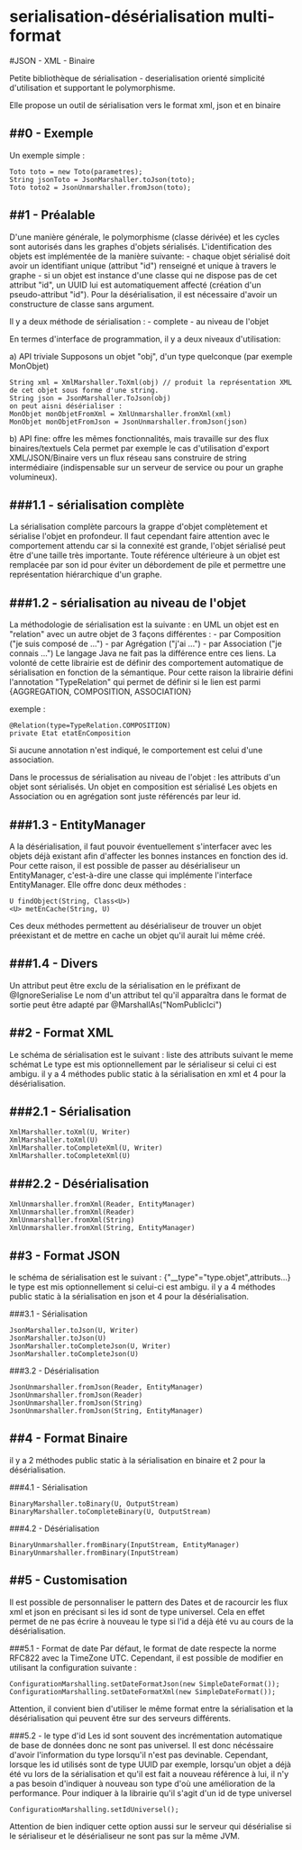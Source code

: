 # serialisation-désérialisation multi-format
#JSON - XML - Binaire

Petite bibliothèque de sérialisation - deserialisation orienté simplicité d'utilisation et supportant le polymorphisme.

Elle propose un outil de sérialisation vers le format xml, json et en binaire

##0 - Exemple
-----------

Un exemple simple :
	
	Toto toto = new Toto(parametres);
	String jsonToto = JsonMarshaller.toJson(toto);
	Toto toto2 = JsonUnmarshaller.fromJson(toto);


##1 - Préalable
-------------
D'une manière générale, le polymorphisme (classe dérivée) et les cycles sont autorisés dans les graphes d'objets sérialisés. L'identification des objets est implémentée de la manière suivante: 
	- chaque objet sérialisé doit avoir un identifiant unique (attribut "id") renseigné et unique à travers le graphe
	- si un objet est instance d'une classe qui ne dispose pas de cet attribut "id", un UUID lui est automatiquement affecté (création d'un pseudo-attribut "id").
Pour la désérialisation, il est nécessaire d'avoir un constructure de classe sans argument.

Il y a deux méthode de sérialisation :
	- complete
	- au niveau de l'objet

En termes d'interface de programmation, il y a deux niveaux d'utilisation: 

a) API triviale
Supposons un objet "obj", d'un type quelconque (par exemple MonObjet)
	
	String xml = XmlMarshaller.ToXml(obj) // produit la représentation XML de cet objet sous forme d'une string.
	String json = JsonMarshaller.ToJson(obj)
	on peut aisni désérialiser :
	MonObjet monObjetFromXml = XmlUnmarshaller.fromXml(xml)
	MonObjet monObjetFromJson = JsonUnmarshaller.fromJson(json)
	 
	
b) API fine: offre les mêmes fonctionnalités, mais travaille sur des flux binaires/textuels
Cela permet par exemple le cas d'utilisation d'export XML/JSON/Binaire vers un flux réseau sans construire de string intermédiaire (indispensable sur un serveur de service ou pour un graphe volumineux).
	
###1.1 - sérialisation complète
----------------------------

La sérialisation complète parcours la grappe d'objet complètement et sérialise l'objet en profondeur. Il faut cependant faire attention avec le comportement attendu car si la connexité est grande, l'objet sérialisé peut être d'une taille très importante.
Toute référence ultérieure à un objet est remplacée par son id pour éviter un débordement de pile et permettre une représentation hiérarchique d'un graphe.
	
###1.2 - sérialisation au niveau de l'objet
----------------------------------------

La méthodologie de sérialisation est la suivante : en UML un objet est en "relation" avec un autre objet de 3 façons différentes : 
	- par Composition ("je suis composé de ...")
	- par Agrégation ("j'ai ...")
	- par Association ("je connais ...")
Le langage Java ne fait pas la différence entre ces liens. La volonté de cette librairie est de définir des comportement automatique de sérialisation en fonction de la sémantique. Pour cette raison la librairie défini l'annotation "TypeRelation" qui permet de définir si le lien est parmi {AGGREGATION, COMPOSITION, ASSOCIATION}

exemple :

	@Relation(type=TypeRelation.COMPOSITION)
	private Etat etatEnComposition

Si aucune annotation n'est indiqué, le comportement est celui d'une association.

Dans le processus de sérialisation au niveau de l'objet :
	les attributs d'un objet sont sérialisés.
	Un objet en composition est sérialisé
	Les objets en Association ou en agrégation sont juste référencés par leur id.

###1.3 - EntityManager
-------------------

A la désérialisation, il faut pouvoir éventuellement s'interfacer avec les objets déjà existant afin d'affecter les bonnes instances en fonction des id. Pour cette raison, il est possible de passer au désérialiseur un EntityManager, c'est-à-dire une classe qui implémente l'interface EntityManager. Elle offre donc deux méthodes :

	U findObject(String, Class<U>)
	<U> metEnCache(String, U)

Ces deux méthodes permettent au désérialiseur de trouver un objet préexistant et de mettre en cache un objet qu'il aurait lui même créé.

###1.4	- Divers
-----------
		
Un attribut peut être exclu de la sérialisation en le préfixant de @IgnoreSerialise
Le nom d'un attribut tel qu'il apparaîtra dans le format de sortie peut être adapté par @MarshallAs("NomPublicIci")

##2 - Format XML
------------------

Le schéma de sérialisation est le suivant : <nomBalise type="type.objet">liste des attributs suivant le meme schémat</nomBalise>
Le type est mis optionnellement par le sérialiseur si celui ci est ambigu.
il y a 4 méthodes public static à la sérialisation en xml et 4 pour la désérialisation.

###2.1 - Sérialisation
-------------------

	XmlMarshaller.toXml(U, Writer)
	XmlMarshaller.toXml(U)
	XmlMarshaller.toCompleteXml(U, Writer)
	XmlMarshaller.toCompleteXml(U)

###2.2 - Désérialisation
---------------------
		
	XmlUnmarshaller.fromXml(Reader, EntityManager)
	XmlUnmarshaller.fromXml(Reader)
	XmlUnmarshaller.fromXml(String)
	XmlUnmarshaller.fromXml(String, EntityManager)


##3 - Format JSON
------------------

le schéma de sérialisation est le suivant : {"__type"="type.objet",attributs...}
le type est mis optionnellement si celui-ci est ambigu.
il y a 4 méthodes public static à la sérialisation en json et 4 pour la désérialisation.

###3.1 - Sérialisation

	JsonMarshaller.toJson(U, Writer)
	JsonMarshaller.toJson(U)
	JsonMarshaller.toCompleteJson(U, Writer)
	JsonMarshaller.toCompleteJson(U)
	
###3.2 - Désérialisation
	
	JsonUnmarshaller.fromJson(Reader, EntityManager)
	JsonUnmarshaller.fromJson(Reader)
	JsonUnmarshaller.fromJson(String)
	JsonUnmarshaller.fromJson(String, EntityManager)


##4 - Format Binaire
------------------
il y a 2 méthodes public static à la sérialisation en binaire et 2 pour la désérialisation.
	
###4.1 - Sérialisation

	BinaryMarshaller.toBinary(U, OutputStream)
	BinaryMarshaller.toCompleteBinary(U, OutputStream)

###4.2 - Désérialisation

	BinaryUnmarshaller.fromBinary(InputStream, EntityManager)
	BinaryUnmarshaller.fromBinary(InputStream)
	
##5 - Customisation
-------------------

Il est possible de personnaliser le pattern des Dates et de racourcir les flux xml et json en précisant si les id sont de type universel. Cela en effet permet de ne pas écrire à nouveau le type si l'id a déjà été vu au cours de la désérialisation.

###5.1 - Format de date
Par défaut, le format de date respecte la norme RFC822 avec la TimeZone UTC. Cependant, il est possible de modifier en utilisant la configuration suivante :

	ConfigurationMarshalling.setDateFormatJson(new SimpleDateFormat());
	ConfigurationMarshalling.setDateFormatXml(new SimpleDateFormat());
Attention, il convient bien d'utiliser le même format entre la sérialisation et la désérialisation qui peuvent être sur des serveurs différents.

###5.2 - le type d'id
Les id sont souvent des incrémentation automatique de base de données donc ne sont pas universel. Il est donc nécéssaire d'avoir l'information du type lorsqu'il n'est pas devinable. Cependant, lorsque les id utilisés sont de type UUID par exemple, lorsqu'un objet a déjà été vu lors de la sérialisation et qu'il est fait a nouveau référence à lui, il n'y a pas besoin d'indiquer à nouveau son type d'où une amélioration de la performance. Pour indiquer à la librairie qu'il s'agit d'un id de type universel

	ConfigurationMarshalling.setIdUniversel();

Attention de bien indiquer cette option aussi sur le serveur qui désérialise si le sérialiseur et le désérialiseur ne sont pas sur la même JVM.
